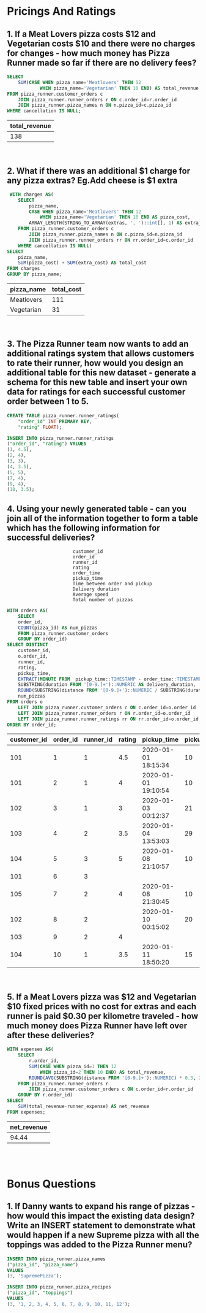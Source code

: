 # Pricings And Ratings

## 1. If a Meat Lovers pizza costs $12 and Vegetarian costs $10 and there were no charges for changes - how much money has Pizza Runner made so far if there are no delivery fees?
```sql
SELECT 
    SUM(CASE WHEN pizza_name='Meatlovers' THEN 12
            WHEN pizza_name='Vegetarian' THEN 10 END) AS total_revenue
FROM pizza_runner.customer_orders c 
    JOIN pizza_runner.runner_orders r ON c.order_id=r.order_id
    JOIN pizza_runner.pizza_names n ON n.pizza_id=c.pizza_id
WHERE cancellation IS NULL;
```
| total_revenue |
| ------------- |
| 138           |
<br/>

## 2. What if there was an additional $1 charge for any pizza extras? Eg.Add cheese is $1 extra
```sql
 WITH charges AS(
    SELECT
        pizza_name,
        CASE WHEN pizza_name='Meatlovers' THEN 12
            WHEN pizza_name='Vegetarian' THEN 10 END AS pizza_cost,
        ARRAY_LENGTH(STRING_TO_ARRAY(extras, ', ')::int[], 1) AS extra_cost
    FROM pizza_runner.customer_orders c
        JOIN pizza_runner.pizza_names n ON c.pizza_id=n.pizza_id
        JOIN pizza_runner.runner_orders rr ON rr.order_id=c.order_id
    WHERE cancellation IS NULL)
SELECT
    pizza_name,
    SUM(pizza_cost) + SUM(extra_cost) AS total_cost
FROM charges
GROUP BY pizza_name;
```
| pizza_name | total_cost |
| ---------- | ---------- |
| Meatlovers | 111        |
| Vegetarian | 31         |
<br/>

## 3. The Pizza Runner team now wants to add an additional ratings system that allows customers to rate their runner, how would you design an additional table for this new dataset - generate a schema for this new table and insert your own data for ratings for each successful customer order between 1 to 5.
```sql
CREATE TABLE pizza_runner.runner_ratings(
    "order_id" INT PRIMARY KEY,
    "rating" FLOAT);

INSERT INTO pizza_runner.runner_ratings
("order_id", "rating") VALUES
(1, 4.5),
(2, 4),
(3, 3),
(4, 3.5),
(5, 5),
(7, 4),
(9, 4),
(10, 3.5);
```

## 4. Using your newly generated table - can you join all of the information together to form a table which has the following information for successful deliveries?
                            customer_id
                            order_id
                            runner_id
                            rating
                            order_time
                            pickup_time
                            Time between order and pickup
                            Delivery duration
                            Average speed
                            Total number of pizzas

```sql
WITH orders AS(
    SELECT
    order_id,
    COUNT(pizza_id) AS num_pizzas
    FROM pizza_runner.customer_orders
    GROUP BY order_id)
SELECT DISTINCT
    customer_id,
    o.order_id,
    runner_id,
    rating,
    pickup_time,
    EXTRACT(MINUTE FROM  pickup_time::TIMESTAMP - order_time::TIMESTAMP) AS pickup_delta,
    SUBSTRING(duration FROM '[0-9.]+')::NUMERIC AS delivery_duration,
    ROUND(SUBSTRING(distance FROM '[0-9.]+')::NUMERIC / SUBSTRING(duration FROM '[0-9.]+')::NUMERIC, 2) * 60 AS avg_speed,
    num_pizzas
FROM orders o
    LEFT JOIN pizza_runner.customer_orders c ON c.order_id=o.order_id
    LEFT JOIN pizza_runner.runner_orders r ON r.order_id=o.order_id
    LEFT JOIN pizza_runner.runner_ratings rr ON rr.order_id=o.order_id
ORDER BY order_id;
```
| customer_id | order_id | runner_id | rating | pickup_time         | pickup_delta | delivery_duration | avg_speed | num_pizzas |
| ----------- | -------- | --------- | ------ | ------------------- | ------------ | ----------------- | --------- | ---------- |
| 101         | 1        | 1         | 4.5    | 2020-01-01 18:15:34 | 10           | 32                | 37.80     | 1          |
| 101         | 2        | 1         | 4      | 2020-01-01 19:10:54 | 10           | 27                | 44.40     | 1          |
| 102         | 3        | 1         | 3      | 2020-01-03 00:12:37 | 21           | 20                | 40.20     | 2          |
| 103         | 4        | 2         | 3.5    | 2020-01-04 13:53:03 | 29           | 40                | 35.40     | 3          |
| 104         | 5        | 3         | 5      | 2020-01-08 21:10:57 | 10           | 15                | 40.20     | 1          |
| 101         | 6        | 3         |        |                     |              |                   |           | 1          |
| 105         | 7        | 2         | 4      | 2020-01-08 21:30:45 | 10           | 25                | 60.00     | 1          |
| 102         | 8        | 2         |        | 2020-01-10 00:15:02 | 20           | 15                | 93.60     | 1          |
| 103         | 9        | 2         | 4      |                     |              |                   |           | 1          |
| 104         | 10       | 1         | 3.5    | 2020-01-11 18:50:20 | 15           | 10                | 60.00     | 2          |
<br/>

## 5. If a Meat Lovers pizza was $12 and Vegetarian $10 fixed prices with no cost for extras and each runner is paid $0.30 per kilometre traveled - how much money does Pizza Runner have left over after these deliveries?
```sql
WITH expenses AS(
    SELECT  
        r.order_id,
        SUM(CASE WHEN pizza_id=1 THEN 12
            WHEN pizza_id=2 THEN 10 END) AS total_revenue,
        ROUND(AVG(SUBSTRING(distance FROM '[0-9.]+')::NUMERIC) * 0.3, 2) AS runner_expense
    FROM pizza_runner.runner_orders r 
        JOIN pizza_runner.customer_orders c ON c.order_id=r.order_id
    GROUP BY r.order_id)
SELECT
    SUM(total_revenue-runner_expense) AS net_revenue
FROM expenses;
```
| net_revenue |
| ----------- |
| 94.44       |
<br/>
<br/>

# Bonus Questions

## 1. If Danny wants to expand his range of pizzas - how would this impact the existing data design? Write an INSERT statement to demonstrate what would happen if a new Supreme pizza with all the toppings was added to the Pizza Runner menu?
```sql
INSERT INTO pizza_runner.pizza_names
("pizza_id", "pizza_name")
VALUES
(3, 'SupremePizza');

INSERT INTO pizza_runner.pizza_recipes
("pizza_id", "toppings")
VALUES
(3, '1, 2, 3, 4, 5, 6, 7, 8, 9, 10, 11, 12');
```